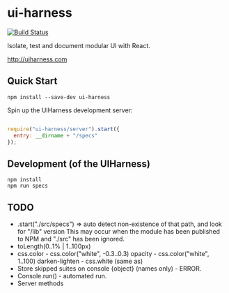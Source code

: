 # ui-harness

[![Build Status](https://travis-ci.org/philcockfield/ui-harness.svg)](https://travis-ci.org/philcockfield/ui-harness)

Isolate, test and document modular UI with React.

http://uiharness.com


## Quick Start

    npm install --save-dev ui-harness

Spin up the UIHarness development server:

```js

require("ui-harness/server").start({
  entry: __dirname + "/specs"
});

```



## Development (of the UIHarness)

    npm install
    npm run specs




## TODO

- .start("./src/specs") => auto detect non-existence of that path, and look for "/lib" version
  This may occur when the module has been published to NPM and "./src" has been ignored.
- toLength(0..1% | 1..100px)
- css.color
      - css.color("white", -0.3..0.3) opacity
      - css.color("white", 1..100) darken-lighten
      - css.white (same as)
- Store skipped suites on console {object} (names only) - ERROR.
- Console.run() - automated run.
- Server methods
